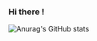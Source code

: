 ### Hi there ! 

![Anurag's GitHub stats](https://github-readme-stats.vercel.app/api?username=world421&show_icons=true&theme=radical)

